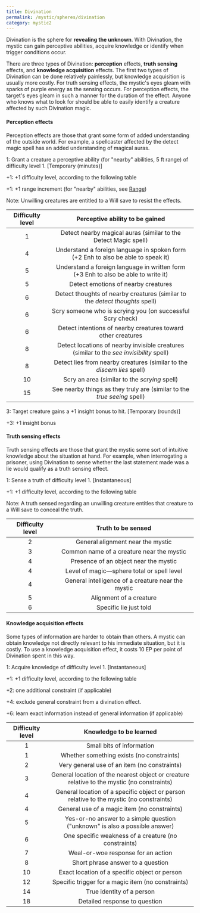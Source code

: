 ```yaml
---
title: Divination
permalink: /mystic/spheres/divination
category: mystic2
---
```

Divination is the sphere for **revealing the unknown**. With Divination,
the mystic can gain perceptive abilities, acquire knowledge or identify
when trigger conditions occur.

There are three types of Divination: **perception** effects, **truth
sensing** effects, and **knowledge acquisition** effects. The first two
types of Divination can be done relatively painlessly, but knowledge
acquisition is usually more costly. For truth sensing effects, the
mystic's eyes gleam with sparks of purple energy as the sensing occurs.
For perception effects, the target's eyes gleam in such a manner for the
duration of the effect. Anyone who knows what to look for should be able
to easily identify a creature affected by such Divination magic.

#### Perception effects

Perception effects are those that grant some form of added understanding
of the outside world. For example, a spellcaster affected by the detect
magic spell has an added understanding of magical auras.

1: Grant a creature a perceptive ability (for "nearby" abilities, 5 ft
range) of difficulty level 1. \[Temporary (minutes)\]

+1: +1 difficulty level, according to the following table

+1: +1 range increment (for "nearby" abilities, see
[Range](/mystic/components/range))

Note: Unwilling creatures are entitled to a Will save to resist the
effects.

| Difficulty level | Perceptive ability to be gained                                                          |
|:----------------:|:----------------------------------------------------------------------------------------:|
|  1               | Detect nearby magical auras (similar to the Detect Magic spell)                          |
|  4               | Understand a foreign language in spoken form<br>(+2 Enh to also be able to speak it)     |
|  5               | Understand a foreign language in written form<br>(+3 Enh to also be able to write it)    |
|  5               | Detect emotions of nearby creatures                                                      |
|  6               | Detect thoughts of nearby creatures (similar to the *detect thoughts* spell)             |
|  6               | Scry someone who is scrying you (on successful Scry check)                               |
|  6               | Detect intentions of nearby creatures toward other creatures                             |
|  8               | Detect locations of nearby invisible creatures (similar to the *see invisibility* spell) |
|  8               | Detect lies from nearby creatures (similar to the *discern lies* spell)                  |
| 10               | Scry an area (similar to the *scrying* spell)                                            |
| 15               | See nearby things as they truly are (similar to the *true seeing* spell)                 |

3: Target creature gains a +1 insight bonus to hit.
\[Temporary (rounds)\]

+3: +1 insight bonus

#### Truth sensing effects

Truth sensing effects are those that grant the mystic some sort of
intuitive knowledge about the situation at hand. For example, when
interrogating a prisoner, using Divination to sense whether the last
statement made was a lie would qualify as a truth sensing effect.

1: Sense a truth of difficulty level 1. \[Instantaneous\]

+1: +1 difficulty level, according to the following table

Note: A truth sensed regarding an unwilling creature entitles that
creature to a Will save to conceal the truth.

| Difficulty level | Truth to be sensed                                 |
|:----------------:|:--------------------------------------------------:|
| 2                | General alignment near the mystic                  |
| 3                | Common name of a creature near the mystic          |
| 4                | Presence of an object near the mystic              |
| 4                | Level of magic—sphere total or spell level         |
| 4                | General intelligence of a creature near the mystic |
| 5                | Alignment of a creature                            |
| 6                | Specific lie just told                             |

#### Knowledge acquisition effects

Some types of information are harder to obtain than others. A mystic can
obtain knowledge not directly relevant to his immediate situation, but
it is costly. To use a knowledge acquisition effect, it costs 10 EP per
point of Divination spent in this way.

1: Acquire knowledge of difficulty level 1. \[Instantaneous\]

+1: +1 difficulty level, according to the following table

+2: one additional constraint (if applicable)

+4: exclude general constraint from a divination effect.

+6: learn exact information instead of general information (if
applicable)
 

| Difficulty level | Knowledge to be learned                                                                    |
|:----------------:|:------------------------------------------------------------------------------------------:|
|  1               | Small bits of information                                                                  |
|  1               | Whether something exists (no constraints)                                                  |
|  2               | Very general use of an item (no constraints)                                               |
|  3               | General location of the nearest object or creature relative to the mystic (no constraints) |
|  4               | General location of a specific object or person relative to the mystic (no constraints)    |
|  4               | General use of a magic item (no constraints)                                               |
|  5               | Yes-or-no answer to a simple question ("unknown" is also a possible answer)                |
|  6               | One specific weakness of a creature (no constraints)                                       |
|  7               | Weal-or-woe response for an action                                                         |
|  8               | Short phrase answer to a question                                                          |
| 10               | Exact location of a specific object or person                                              |
| 12               | Specific trigger for a magic item (no constraints)                                         |
| 14               | True identity of a person                                                                  |
| 18               | Detailed response to question                                                              |
